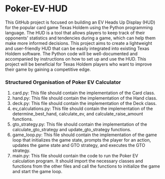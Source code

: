 # Poker-EV-HUD
This GitHub project is focused on building an EV Heads Up Display (HUD) for the popular card game Texas Holdem using the Python programming language. The HUD is a tool that allows players to keep track of their opponents' statistics and tendencies during a game, which can help them make more informed decisions. This project aims to create a lightweight and user-friendly HUD that can be easily integrated into existing Texas Holdem software. The Python code will be well-documented and accompanied by instructions on how to set up and use the HUD. This project will be beneficial for Texas Holdem players who want to improve their game by gaining a competitive edge.


### Structured Organisation of Poker EV Calculator
1. card.py: This file should contain the implementation of the Card class.
2. hand.py: This file should contain the implementation of the Hand class.
3. deck.py: This file should contain the implementation of the Deck class.
4. ev_calculations.py: This file should contain the implementation of the determine_best_hand, calculate_ev, and calculate_raise_amount functions.
5. gto_strategy.py: This file should contain the implementation of the calculate_gto_strategy and update_gto_strategy functions.
6. game_loop.py: This file should contain the implementation of the game loop that initializes the game state, prompts the player for an action, updates  the game state and GTO strategy, and executes the GTO strategy.
7. main.py: This file should contain the code to run the Poker EV calculation program. It should import the necessary classes and functions from the other files and call the functions to initialize the game and start the game loop.
